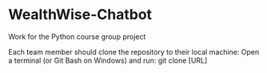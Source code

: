 # WealthWise-Chatbot

Work for the Python course group project

Each team member should clone the repository to their local machine:
Open a terminal (or Git Bash on Windows) and run:
git clone [URL]
